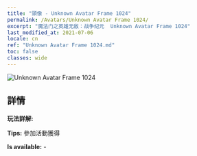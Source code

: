 ```yaml
---
title: "頭像 - Unknown Avatar Frame 1024"
permalink: /Avatars/Unknown Avatar Frame 1024/
excerpt: "魔法门之英雄无敌：战争纪元  Unknown Avatar Frame 1024"
last_modified_at: 2021-07-06
locale: cn
ref: "Unknown Avatar Frame 1024.md"
toc: false
classes: wide
---
```

 ![Unknown Avatar Frame 1024](/images/a/avatarFrame_24.png)

## 詳情

 **玩法詳解:**  

 **Tips:** 參加活動獲得 

 **Is available:**  - 

